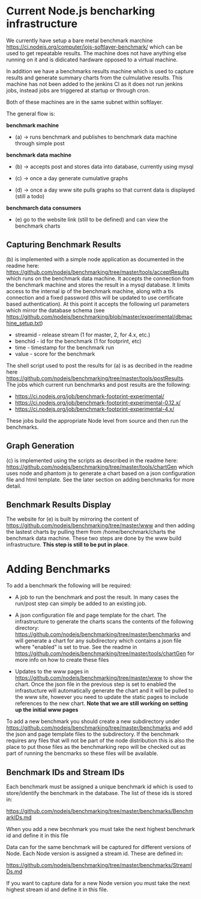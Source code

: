 # Current Node.js bencharking infrastructure

We currently have setup a bare metal benchmark marchine
https://ci.nodejs.org/computer/iojs-softlayer-benchmark/ which can 
be used to get repeatable results.  The machine does not have anything
else running on it and is didicated hardware opposed to a virtual 
machine.

In addition we have a benchmarks results machine which is used to 
capture results and generate summary charts from the culmulative
results.  This machine has not been added to the jenkins CI as
it does not run jenkins jobs, instead jobs are triggered
at startup or through cron.

Both of these machines are in the same subnet within softlayer.

The general flow is:

**benchmark machine**

* (a) -> runs benchmark and publishes to benchmark data machine through simple post

**benchmark data machine** 

* (b) -> accepts post and stores data into database, currently using mysql 

* (c) -> once a day generate cumulative graphs 

* (d) -> once a day www site pulls graphs so that current data is displayed (still a todo)

**benchmarch data consumers**

* (e) go to the website link (still to be defined) and can view the benchmark charts 


## Capturing Benchmark Results

(b) is implemented with a simple node application as documented in the 
readme here:  https://github.com/nodejs/benchmarking/tree/master/tools/acceptResults
which runs on the benchmark data machine.  It accepts the connection from
the benchmark machine and stores the result in a mysql database.
It limits access to the internal ip of the benchmark machine,
along with a tls connection and a fixed password (this will be updated to use
certificate based authentication). At this point it accepts the following url
parameters which mirror the database schema (see 
https://github.com/nodejs/benchmarking/blob/master/experimental/dbmachine_setup.txt)

* streamid  - release stream (1 for master, 2, for 4.x, etc.)
* benchid   - id for the benchmark (1 for footprint, etc)
* time      - timestamp for the benchmark run
* value     - score for the benchmark

The shell script used to post the results for (a) is as decribed in the 
readme here https://github.com/nodejs/benchmarking/tree/master/tools/postResults.
The jobs which current run benchmarks and post results are the following:

* https://ci.nodejs.org/job/benchmark-footprint-experimental/
* https://ci.nodejs.org/job/benchmark-footprint-experimental-0.12.x/
* https://ci.nodejs.org/job/benchmark-footprint-experimental-4.x/

These jobs build the appropriate Node level from source and then 
run the benchmarks.


## Graph Generation

(c) is implemented using the scripts as described in the readme 
here: https://github.com/nodejs/benchmarking/tree/master/tools/chartGen which
uses node and phantom js to generate a chart based on a json configuration file
and html template.  See the later section on adding benchmarks for more detail.

## Benchmark Results Display

The website for (e) is built by mirroring the content of 
https://github.com/nodejs/benchmarking/tree/master/www and then adding
the lastest charts by pulling them from /home/benchmark/charts the benchmark
data machine. These two steps are done by the www build infrastructure. **This
step is still to be put in place**.


# Adding Benchmarks

To add a benchmark the following will be required:

* A job to run the benchmark and post the result.  In many cases the 
  run/post step can simply be added to an existing job.

* A json configuration file and page template for the chart.  The 
 infrastructure to generate the charts scans the contents of the
 following directory:
 https://github.com/nodejs/benchmarking/tree/master/benchmarks 
 and will generate a chart for any subdirectory which contains
 a json file where "enabled" is set to true. See the readme in
 https://github.com/nodejs/benchmarking/tree/master/tools/chartGen
 for more info on how to create these files

* Updates to the www pages in
  https://github.com/nodejs/benchmarking/tree/master/www
  to show the chart. Once the json file in the previous step
  is set to enabled the infrastucture will automatically 
  generate the chart and it will be pulled to the www
  site, however you need to update the static pages to 
  include references to the new chart. **Note that we are 
  still working on setting up the initial www pages**

To add a new benchmark you should create a new subdirectory 
under https://github.com/nodejs/benchmarking/tree/master/benchmarks
and add the json and page template files to the subdirectory.
If the benchmark requires any files that will not be part
of the node distribution this is also the place to put those
files as the benchmarking repo will be checked out as part of
running the bencmarks so these files will be available.

## Benchmark IDs and Stream IDs

Each benchmark must be assigned a unique benchmark id which 
is used to store/identify the benchmark  in the database. The
list of these ids is stored in:

https://github.com/nodejs/benchmarking/tree/master/benchmarks/BenchmarkIDs.md

When you add a new becnhmark you must take the next highest
benchmark id and define it in this file

Data can for the same benchmark will be captured for 
different versions of Node.  Each Node version is assigned a
stream id.  These are defined in:

https://github.com/nodejs/benchmarking/tree/master/benchmarks/StreamIDs.md

If you want to capture data for a new Node version you must
take the next highest stream id and define it in this file.

